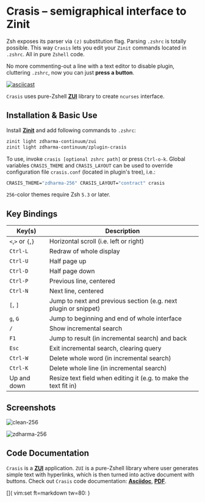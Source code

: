 # Crasis – semigraphical interface to Zinit

Zsh exposes its parser via `(z)` substitution flag. Parsing `.zshrc` is totally
possible. This way `Crasis` lets you edit your `Zinit` commands located in
`.zshrc`. All in pure `Zshell` code.

No more commenting-out a line with a text editor to disable plugin, cluttering
`.zshrc`, now you can just **press a button**.

[![asciicast](https://asciinema.org/a/147225.png)](https://asciinema.org/a/147225)

`Crasis` uses pure-Zshell [**ZUI**](http://github.com/zdharma/zui/) library to
create `ncurses` interface.

## Installation & Basic Use

Install [**Zinit**](https://github.com/zdharma/zinit) and add following
commands to `.zshrc`:

```SystemVerilog
zinit light zdharma-continuum/zui
zinit light zdharma-continuum/zplugin-crasis
```

To use, invoke `crasis [optional zshrc path]` or press `Ctrl-o-k`. Global
variables `CRASIS_THEME` and `CRASIS_LAYOUT` can be used to override
configuration file `crasis.conf` (located in plugin's tree), i.e.:

```SystemVerilog
CRASIS_THEME="zdharma-256" CRASIS_LAYOUT="contract" crasis
```

`256`-color themes require Zsh `5.3` or later.

## Key Bindings

| Key(s) | Description |
|--------|-------------|
| `<`,`>` or `{`,`}` | Horizontal scroll (i.e. left or right)   |
| `Ctrl-L` | Redraw of whole display                            |
| `Ctrl-U` | Half page up                                       |
| `Ctrl-D` | Half page down                                     |
| `Ctrl-P` | Previous line, centered                            |
| `Ctrl-N` | Next line, centered                                |
| `[`, `]` | Jump to next and previous section (e.g. next plugin or snippet) |
| `g`, `G` | Jump to beginning and end of whole interface       |
| `/`      | Show incremental search                            |
| `F1`     | Jump to result (in incremental search) and back    |
| `Esc`    | Exit incremental search, clearing query            |
| `Ctrl-W` | Delete whole word (in incremental search)          |
| `Ctrl-K` | Delete whole line (in incremental search)          |
| Up and down | Resize text field when editing it (e.g. to make the text fit in) |

## Screenshots

![clean-256](https://raw.githubusercontent.com/zdharma/zplugin-crasis/master/themes/screenshots/clean-256.png)

![zdharma-256](https://raw.githubusercontent.com/zdharma/zplugin-crasis/master/themes/screenshots/zdharma-256.png)

## Code Documentation

`Crasis` is a [**ZUI**](http://github.com/zdharma/zui/) application. `ZUI` is a
pure-Zshell library where user generates simple text with hyperlinks, which is
then turned into active document with buttons. Check out `Crasis` code
documentation:
[**Asciidoc**](https://github.com/zdharma/zplugin-crasis/blob/master/zsdoc/crasis.adoc),
[**PDF**](http://zdharma.org/zplugin-crasis/crasis.pdf).

[]( vim:set ft=markdown tw=80: )
